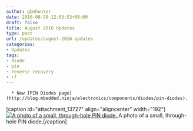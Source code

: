 ```yaml
---
author: gbmhunter
date: 2016-08-30 12:03:53+00:00
draft: false
title: August 2016 Updates
type: post
url: /updates/august-2016-updates
categories:
- Updates
tags:
- diode
- pin
- reverse recovery
- rf
---
```



	  * New [PIN Diodes page](http://blog.mbedded.ninja/electronics/components/diodes/pin-diodes).  

  

[caption id="attachment_13727" align="aligncenter" width="192"][![A photo of a small, through-hole PIN diode.](/images/2016/08/pin-diode-photo-small.jpg)
](/images/2016/08/pin-diode-photo-small.jpg) A photo of a small, through-hole PIN diode.[/caption]

